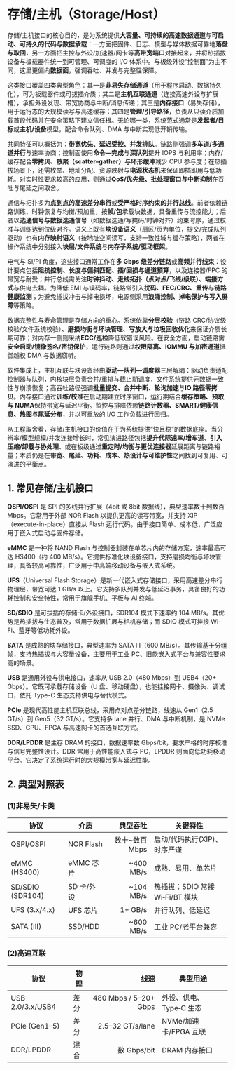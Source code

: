 # 存储/主机（Storage/Host）

存储/主机接口的核心目的，是为系统提供**大容量、可持续的高速数据通道**与**可启动、可持久的代码与数据承载**：一方面把固件、日志、模型与媒体数据可靠地**落盘与取回**，另一方面把主控与外设/加速器/网卡等**高带宽端口**对接起来，并将热插拔设备与板载器件统一到可管理、可调度的 I/O 体系中。与板级外设“控制面”为主不同，这里更偏向**数据面**，强调吞吐、并发与完整性保障。

这类接口覆盖四类典型角色：其一是**非易失存储通道**（用于程序启动、数据持久化），可为板载器件或可拔插介质；其二是**主机互联通道**（连接高速外设与扩展槽），承担外设发现、带宽协商与中断/消息传递；其三是**内存接口**（易失存储），用于运行态的大规模读写与高速缓存；其四是**管理/引导路径**，负责从只读介质加载首段代码并在安全策略下建立信任根。无论哪一类，系统范式通常是**发起者/目标**或**主机/设备**模型，配合命令队列、DMA 与中断实现低开销传输。

共同特征可以概括为：**带宽优先、延迟受控、并发排队**。链路侧强调**多车道/多通道并行**与速率协商；控制面使用**命令—完成**与**深队列**提升 IOPS 与利用率；内存/缓存配合**零拷贝、散聚（scatter–gather）与环形缓冲**减少 CPU 参与度；在热插拔场景下，还需枚举、地址分配、资源映射与**电源状态机**来保证即插即用与低功耗。对实时性要求较高的应用，则通过**QoS/优先级、批处理窗口与中断抑制**在吞吐与尾延之间取舍。

通信与拓扑多为**点到点的高速差分串行**或**受严格时序约束的并行总线**。前者依赖链路训练、时钟恢复与均衡/预加重，按**帧/包**承载块数据，具备重传与流控能力；后者以**选通信号与数据选通信号**（如数据选通/写掩码/时钟对齐）约束时序，通过校准与训练达到位级对齐。语义上既有**块设备语义**（扇区/页为单位，提交/完成队列驱动）也有**内存映射语义**（按地址空间读写，支持一致性域与缓存策略），两者在操作系统中分别接入**块层/文件系统**与**内存子系统/驱动框架**。

电气与 SI/PI 角度，这些接口通常工作在**多 Gbps 级差分链路**或**高频并行线束**：设计要点包括**阻抗控制、长度与偏斜匹配、插/回损与通道预算**，以及连接器/FPC 的带宽与耐受；并行总线需关注**时钟抖动、走线拓扑（点对点/飞线/级联）、端接方式**与供电去耦。为降低 EMI 与误码率，链路常引入**扰码、FEC/CRC、重传**与**链路健康监测**；为避免插拔冲击与掉电损坏，电源侧采用**浪涌控制、掉电保护与写入屏障**等策略。

数据完整性与寿命管理是存储方向的重心。系统依靠**分层校验**（链路 CRC/协议级校验/文件系统校验）、**磨损均衡与坏块管理**、**写放大与垃圾回收优化**来保证介质长期可靠；对内存一侧则采纳**ECC/巡检**降低软错误风险。在安全方面，启动链路需**安全启动/镜像签名/密钥保护**，运行链路则通过**权限隔离、IOMMU 与加密通道**抵御越权 DMA 与数据窃听。

软件集成上，主机互联与块设备经由**驱动—队列—调度器**三层解耦：驱动负责适配控制器与队列，内核块层负责合并/重排与截止期调度，文件系统提供元数据一致性与崩溃恢复；高吞吐路径强调**批量提交、合并中断、轮询加速**与**IO 路径零拷贝**。内存接口通过**训练/校准**在启动期建立时序窗口，运行期结合**缓存策略、预取与 NUMA**保持带宽与延迟平衡。监控与排障依赖**链路计数器、SMART/健康信息、热图与尾延分布**，并以可重放的 I/O 工作负载进行回归。

从工程取舍看，存储/主机接口的价值在于为系统提供“快且稳”的数据底座。当分辨率/模型规模/并发连接增长时，常见演进路径包括**提升代际速率/增车道**、**引入压缩/卸载与协处理**、或在板级通过**重定时/均衡与更优连接器**延展距离与链路裕量；本质仍是在**带宽、尾延、功耗、成本、热设计与可维护性**之间找到可复用、可演进的平衡点。

## 1. 常见存储/主机接口

**QSPI/OSPI** 是 SPI 的多线并行扩展（4bit 或 8bit 数据线），典型速率数十到数百 Mbps。它常用于外部 NOR Flash 以提供更高的读写带宽，并支持 XIP（execute-in-place）直接从 Flash 运行代码。由于接口简单、成本低，广泛应用于嵌入式启动与固件存储。

**eMMC** 是一种将 NAND Flash 与控制器封装在单芯片内的存储方案，速率最高可达 HS400（约 400 MB/s）。它提供标准化块设备接口，支持磨损均衡与坏块管理，具备较高可靠性，广泛用于中高端移动设备与嵌入式系统。

**UFS**（Universal Flash Storage）是新一代嵌入式存储接口，采用高速差分串行物理层，带宽可达 1 GB/s 以上。它支持多队列并发与低延迟事务，具备良好的功耗控制和安全特性，常用于旗舰手机、平板与 AI 终端。

**SD/SDIO** 是可拔插的存储卡/外设接口，SDR104 模式下速率约 104 MB/s。其优势是热插拔与生态普及，常用于数据扩展与相机存储；而 SDIO 模式可挂接 Wi-Fi、蓝牙等低功耗外设。

**SATA** 是成熟的块存储接口，典型速率为 SATA III（600 MB/s）。其传输基于分组帧，支持热插拔与大容量设备，主要用于工业 PC、旧款嵌入式平台与兼容性要求高的场景。

**USB** 是通用外设与供电接口，速率从 USB 2.0（480 Mbps）到 USB4（20+ Gbps）。它既可承载存储设备（U 盘、移动硬盘），也能挂接网卡、摄像头、调试口，依托 Type-C 生态支持供电与替代模式。

**PCIe** 是现代高性能主机互联总线，采用点对点差分链路，线速从 Gen1（2.5 GT/s）到 Gen5（32 GT/s）。它支持多 lane 并行、DMA 与中断机制，是 NVMe SSD、GPU、FPGA 与高速网卡的首选互联方式。

**DDR/LPDDR** 是主存 DRAM 的接口，数据速率数 Gbps/bit，要求严格的时序校准与信号完整性设计。DDR 常用于高性能嵌入式与 PC，LPDDR 则面向低功耗移动平台。它决定了系统运行时的大规模带宽与延迟性能。

## 2. 典型对照表

### (1)非易失/卡类

| 协议               | 介质        |        典型吞吐 | 关键特性                    |
| ---------------- | --------- | ----------: | ----------------------- |
| QSPI/OSPI        | NOR Flash | 数十\~数百 Mbps | 启动/代码执行(XIP)、时序严谨       |
| eMMC (HS400)     | eMMC 芯片   |  \~400 MB/s | 成熟、易用、单芯片               |
| SD/SDIO (SDR104) | SD 卡/外设   |  \~104 MB/s | 热插拔；SDIO 常接 Wi‑Fi/BT 模块 |
| UFS (3.x/4.x)    | UFS 芯片    |     1+ GB/s | 并行队列、低延迟                |
| SATA (III)       | SSD/HDD   |  \~600 MB/s | 工业 PC/老平台兼容             |

### (2)高速互联

| 协议               | 物理 |                    线速 | 典型用途             |
| ---------------- | -- | --------------------: | ---------------- |
| USB 2.0/3.x/USB4 | 差分 | 480 Mbps / 5–20+ Gbps | 外设、供电、Type‑C 生态  |
| PCIe (Gen1–5)    | 差分 |      2.5–32 GT/s/lane | NVMe/加速卡/FPGA 互联 |
| DDR/LPDDR        | 混合 |            数 Gbps/bit | DRAM 内存接口        |

